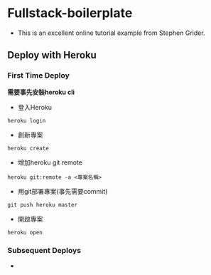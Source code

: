 # Fullstack-boilerplate

* This is an excellent online tutorial example from Stephen Grider.

## Deploy with Heroku

### First Time Deploy
**需要事先安裝heroku cli**
- 登入Heroku
```
heroku login
```
- 創新專案
```
heroku create
```
- 增加heroku git remote
```
heroku git:remote -a <專案名稱>
```
- 用git部署專案(事先需要commit)
```
git push heroku master
```
- 開啟專案
```
heroku open
```

### Subsequent Deploys
-